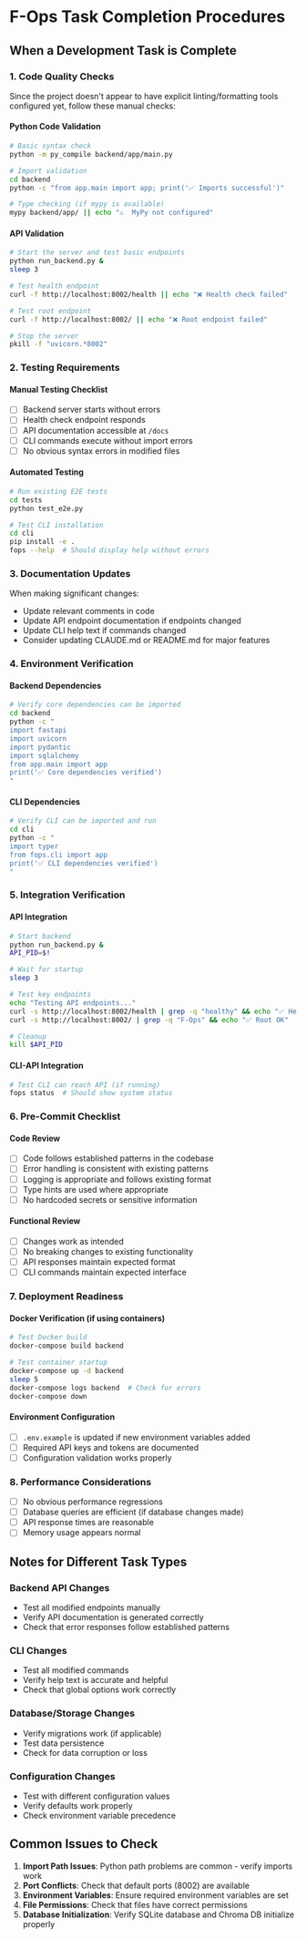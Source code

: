 # F-Ops Task Completion Procedures

## When a Development Task is Complete

### 1. Code Quality Checks
Since the project doesn't appear to have explicit linting/formatting tools configured yet, follow these manual checks:

#### Python Code Validation
```bash
# Basic syntax check
python -m py_compile backend/app/main.py

# Import validation
cd backend
python -c "from app.main import app; print('✅ Imports successful')"

# Type checking (if mypy is available)
mypy backend/app/ || echo "⚠️  MyPy not configured"
```

#### API Validation
```bash
# Start the server and test basic endpoints
python run_backend.py &
sleep 3

# Test health endpoint
curl -f http://localhost:8002/health || echo "❌ Health check failed"

# Test root endpoint
curl -f http://localhost:8002/ || echo "❌ Root endpoint failed"

# Stop the server
pkill -f "uvicorn.*8002"
```

### 2. Testing Requirements

#### Manual Testing Checklist
- [ ] Backend server starts without errors
- [ ] Health check endpoint responds
- [ ] API documentation accessible at `/docs`
- [ ] CLI commands execute without import errors
- [ ] No obvious syntax errors in modified files

#### Automated Testing
```bash
# Run existing E2E tests
cd tests
python test_e2e.py

# Test CLI installation
cd cli
pip install -e .
fops --help  # Should display help without errors
```

### 3. Documentation Updates
When making significant changes:
- Update relevant comments in code
- Update API endpoint documentation if endpoints changed
- Update CLI help text if commands changed
- Consider updating CLAUDE.md or README.md for major features

### 4. Environment Verification

#### Backend Dependencies
```bash
# Verify core dependencies can be imported
cd backend
python -c "
import fastapi
import uvicorn
import pydantic
import sqlalchemy
from app.main import app
print('✅ Core dependencies verified')
"
```

#### CLI Dependencies
```bash
# Verify CLI can be imported and run
cd cli
python -c "
import typer
from fops.cli import app
print('✅ CLI dependencies verified')
"
```

### 5. Integration Verification

#### API Integration
```bash
# Start backend
python run_backend.py &
API_PID=$!

# Wait for startup
sleep 3

# Test key endpoints
echo "Testing API endpoints..."
curl -s http://localhost:8002/health | grep -q "healthy" && echo "✅ Health OK"
curl -s http://localhost:8002/ | grep -q "F-Ops" && echo "✅ Root OK"

# Cleanup
kill $API_PID
```

#### CLI-API Integration
```bash
# Test CLI can reach API (if running)
fops status  # Should show system status
```

### 6. Pre-Commit Checklist

#### Code Review
- [ ] Code follows established patterns in the codebase
- [ ] Error handling is consistent with existing patterns
- [ ] Logging is appropriate and follows existing format
- [ ] Type hints are used where appropriate
- [ ] No hardcoded secrets or sensitive information

#### Functional Review
- [ ] Changes work as intended
- [ ] No breaking changes to existing functionality
- [ ] API responses maintain expected format
- [ ] CLI commands maintain expected interface

### 7. Deployment Readiness

#### Docker Verification (if using containers)
```bash
# Test Docker build
docker-compose build backend

# Test container startup
docker-compose up -d backend
sleep 5
docker-compose logs backend  # Check for errors
docker-compose down
```

#### Environment Configuration
- [ ] `.env.example` is updated if new environment variables added
- [ ] Required API keys and tokens are documented
- [ ] Configuration validation works properly

### 8. Performance Considerations
- [ ] No obvious performance regressions
- [ ] Database queries are efficient (if database changes made)
- [ ] API response times are reasonable
- [ ] Memory usage appears normal

## Notes for Different Task Types

### Backend API Changes
- Test all modified endpoints manually
- Verify API documentation is generated correctly
- Check that error responses follow established patterns

### CLI Changes
- Test all modified commands
- Verify help text is accurate and helpful
- Check that global options work correctly

### Database/Storage Changes
- Verify migrations work (if applicable)
- Test data persistence
- Check for data corruption or loss

### Configuration Changes
- Test with different configuration values
- Verify defaults work properly
- Check environment variable precedence

## Common Issues to Check
1. **Import Path Issues**: Python path problems are common - verify imports work
2. **Port Conflicts**: Check that default ports (8002) are available
3. **Environment Variables**: Ensure required environment variables are set
4. **File Permissions**: Check that files have correct permissions
5. **Database Initialization**: Verify SQLite database and Chroma DB initialize properly